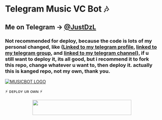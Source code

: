# Telegram Music VC Bot 🎶
## Me on Telegram -> [@JustDzL](https://t.me/JustDzL) 




### Not recommended for deploy, because the code is lots of my personal changed, like ([Linked to my telegram profile](https://t.me/JustDzL), [linked to my telegram group](https://t.me/distanFriends), and [linked to my telegram channel](https://t.me/beauthink)), if u still want to deploy it, its all good, but i recommend it to fork this repo, change whatever u want to, then deploy it. actually this is kanged repo, not my own, thank you.


[![MUSICBOT LOGO](https://telegra.ph/file/11100db05aaad2a2aef9b.jpg)](https://t.me/justDzL )

⚡ ᴅᴇᴘʟᴏʏ ᴜʀ ᴏᴡɴ ⚡


<p align="center"><a href="https://heroku.com/deploy?template=https://github.com/itsdzl/dzmusic">
  <img src="https://img.shields.io/badge/Deploy%20To%20Heroku-blue?style=for-the-badge&logo=heroku" width="325" height="50.100" /></a></p>


